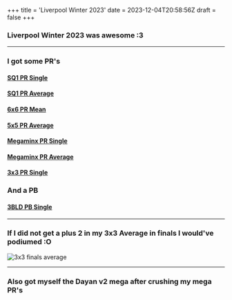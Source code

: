 +++
title = 'Liverpool Winter 2023'
date = 2023-12-04T20:58:56Z
draft = false
+++

### Liverpool Winter 2023 was awesome :3

---

### I got some PR's
#### [SQ1 PR Single]
#### [SQ1 PR Average]
#### [6x6 PR Mean]
#### [5x5 PR Average]
#### [Megaminx PR Single]
#### [Megaminx PR Average]
#### [3x3 PR Single]

### And a PB
#### [3BLD PB Single]

---

### If I did not get a plus 2 in my 3x3 Average in finals I would've podiumed :O
![3x3 finals average](/3x3-final-liverpool-winter-2023.jpg)

---
### Also got myself the Dayan v2 mega after crushing my mega PR's

[SQ1 PR Single]: /posts/cubing/sq1/pr/single
[SQ1 PR Average]: /posts/cubing/sq1/pr/average
[6x6 PR Mean]: /posts/cubing/6x6/pr/mean
[5x5 PR Average]: /posts/cubing/5x5/pr/average
[Megaminx PR Single]: /posts/cubing/mega/pr/single
[Megaminx PR Average]: /posts/cubing/mega/pr/average
[3x3 PR Single]: /posts/cubing/3x3/pr/single
[3BLD PB Single]: /posts/cubing/3bld/pb/single
